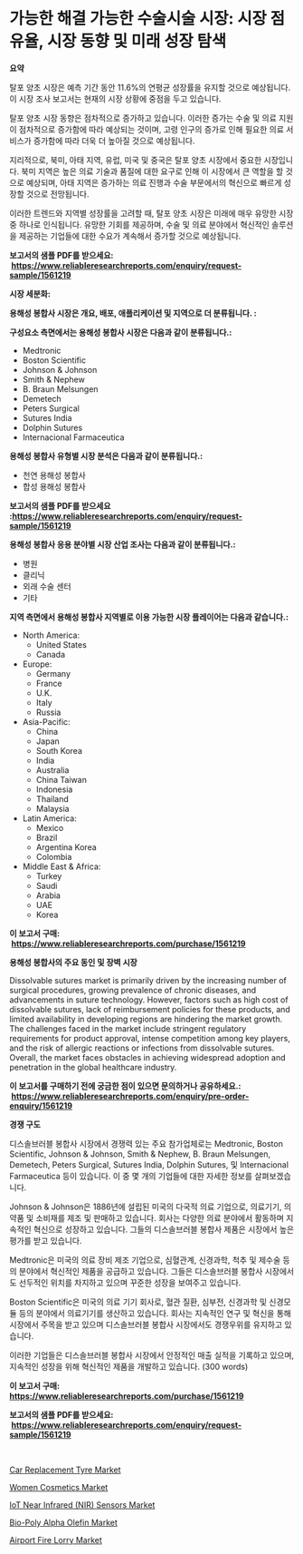 <p><h1>가능한 해결 가능한 수술시술 시장: 시장 점유율, 시장 동향 및 미래 성장 탐색</h1></p><p><strong>요약</strong></p>
<p><p>탈포 양초 시장은 예측 기간 동안 11.6%의 연평균 성장률을 유지할 것으로 예상됩니다. 이 시장 조사 보고서는 현재의 시장 상황에 중점을 두고 있습니다.</p><p>탈포 양초 시장 동향은 점차적으로 증가하고 있습니다. 이러한 증가는 수술 및 의료 지원이 점차적으로 증가함에 따라 예상되는 것이며, 고령 인구의 증가로 인해 필요한 의료 서비스가 증가함에 따라 더욱 더 높아질 것으로 예상됩니다.</p><p>지리적으로, 북미, 아태 지역, 유럽, 미국 및 중국은 탈포 양초 시장에서 중요한 시장입니다. 북미 지역은 높은 의료 기술과 품질에 대한 요구로 인해 이 시장에서 큰 역할을 할 것으로 예상되며, 아태 지역은 증가하는 의료 진행과 수술 부문에서의 혁신으로 빠르게 성장할 것으로 전망됩니다.</p><p>이러한 트렌드와 지역별 성장률을 고려할 때, 탈포 양초 시장은 미래에 매우 유망한 시장 중 하나로 인식됩니다. 유망한 기회를 제공하며, 수술 및 의료 분야에서 혁신적인 솔루션을 제공하는 기업들에 대한 수요가 계속해서 증가할 것으로 예상됩니다.</p></p>
<p><strong>보고서의 샘플 PDF를 받으세요: &nbsp;<a href="https://www.reliableresearchreports.com/enquiry/request-sample/1561219">https://www.reliableresearchreports.com/enquiry/request-sample/1561219</a></strong></p>
<p><strong>시장 세분화:</strong></p>
<p><strong> 용해성 봉합사 시장은 개요, 배포, 애플리케이션 및 지역으로 더 분류됩니다. :</strong></p>
<p><strong>구성요소 측면에서는 용해성 봉합사 시장은 다음과 같이 분류됩니다.:</strong></p>
<p><ul><li>Medtronic</li><li>Boston Scientific</li><li>Johnson & Johnson</li><li>Smith & Nephew</li><li>B. Braun Melsungen</li><li>Demetech</li><li>Peters Surgical</li><li>Sutures India</li><li>Dolphin Sutures</li><li>Internacional Farmaceutica</li></ul></p>
<p><strong> 용해성 봉합사 유형별 시장 분석은 다음과 같이 분류됩니다.:</strong></p>
<p><ul><li>천연 용해성 봉합사</li><li>합성 용해성 봉합사</li></ul></p>
<p><strong>보고서의 샘플 PDF를 받으세요 :<a href="https://www.reliableresearchreports.com/enquiry/request-sample/1561219">https://www.reliableresearchreports.com/enquiry/request-sample/1561219</a></strong></p>
<p><strong> 용해성 봉합사 응용 분야별 시장 산업 조사는 다음과 같이 분류됩니다.:</strong></p>
<p><ul><li>병원</li><li>클리닉</li><li>외래 수술 센터</li><li>기타</li></ul></p>
<p><strong>지역 측면에서 용해성 봉합사 지역별로 이용 가능한 시장 플레이어는 다음과 같습니다.:</strong></p>
<p><ul>
    <li>
        North America:
        <ul>
            <li>United States</li>
            <li>Canada</li>
        </ul>
    </li>
    <li>
        Europe:
        <ul>
            <li>Germany</li>
            <li>France</li>
            <li>U.K.</li>
            <li>Italy</li>
            <li>Russia</li>
        </ul>
    </li>
    <li>
        Asia-Pacific:
        <ul>
            <li>China</li>
            <li>Japan</li>
            <li>South Korea</li>
            <li>India</li>
            <li>Australia</li>
            <li>China Taiwan</li>
            <li>Indonesia</li>
            <li>Thailand</li>
            <li>Malaysia</li>
        </ul>
    </li>
    <li>
        Latin America:
        <ul>
            <li>Mexico</li>
            <li>Brazil</li>
            <li>Argentina Korea</li>
            <li>Colombia</li>
        </ul>
    </li>
    <li>
        Middle East & Africa:
        <ul>
            <li>Turkey</li>
            <li>Saudi</li>
            <li>Arabia</li>
            <li>UAE</li>
            <li>Korea</li>
        </ul>
    </li>
    </ul></p>
<p><strong>이 보고서 구매: &nbsp;<a href="https://www.reliableresearchreports.com/purchase/1561219">https://www.reliableresearchreports.com/purchase/1561219</a></strong></p>
<p><strong>용해성 봉합사의 주요 동인 및 장벽 시장</strong></p>
<p><p>Dissolvable sutures market is primarily driven by the increasing number of surgical procedures, growing prevalence of chronic diseases, and advancements in suture technology. However, factors such as high cost of dissolvable sutures, lack of reimbursement policies for these products, and limited availability in developing regions are hindering the market growth. The challenges faced in the market include stringent regulatory requirements for product approval, intense competition among key players, and the risk of allergic reactions or infections from dissolvable sutures. Overall, the market faces obstacles in achieving widespread adoption and penetration in the global healthcare industry.</p></p>
<p><strong>이 보고서를 구매하기 전에 궁금한 점이 있으면 문의하거나 공유하세요.: &nbsp;<a href="https://www.reliableresearchreports.com/enquiry/pre-order-enquiry/1561219">https://www.reliableresearchreports.com/enquiry/pre-order-enquiry/1561219</a></strong></p>
<p><strong>경쟁 구도</strong></p>
<p><p>디스솔브러블 봉합사 시장에서 경쟁력 있는 주요 참가업체로는 Medtronic, Boston Scientific, Johnson & Johnson, Smith & Nephew, B. Braun Melsungen, Demetech, Peters Surgical, Sutures India, Dolphin Sutures, 및 Internacional Farmaceutica 등이 있습니다. 이 중 몇 개의 기업들에 대한 자세한 정보를 살펴보겠습니다.</p><p>Johnson & Johnson은 1886년에 설립된 미국의 다국적 의료 기업으로, 의료기기, 의약품 및 소비재를 제조 및 판매하고 있습니다. 회사는 다양한 의료 분야에서 활동하며 지속적인 혁신으로 성장하고 있습니다. 그들의 디스솔브러블 봉합사 제품은 시장에서 높은 평가를 받고 있습니다.</p><p>Medtronic은 미국의 의료 장비 제조 기업으로, 심혈관계, 신경과학, 척추 및 제수술 등의 분야에서 혁신적인 제품을 공급하고 있습니다. 그들은 디스솔브러블 봉합사 시장에서도 선두적인 위치를 차지하고 있으며 꾸준한 성장을 보여주고 있습니다.</p><p>Boston Scientific은 미국의 의료 기기 회사로, 혈관 질환, 심부전, 신경과학 및 신경모듈 등의 분야에서 의료기기를 생산하고 있습니다. 회사는 지속적인 연구 및 혁신을 통해 시장에서 주목을 받고 있으며 디스솔브러블 봉합사 시장에서도 경쟁우위를 유지하고 있습니다.</p><p>이러한 기업들은 디스솔브러블 봉합사 시장에서 안정적인 매출 실적을 기록하고 있으며, 지속적인 성장을 위해 혁신적인 제품을 개발하고 있습니다. (300 words)</p></p>
<p><strong>이 보고서 구매: &nbsp; <a href="https://www.reliableresearchreports.com/purchase/1561219">https://www.reliableresearchreports.com/purchase/1561219</a></strong></p>
<p><strong>보고서의 샘플 PDF를 받으세요: &nbsp;<a href="https://www.reliableresearchreports.com/enquiry/request-sample/1561219">https://www.reliableresearchreports.com/enquiry/request-sample/1561219</a></strong><strong></strong></p>
<p>&nbsp;</p>
<p><p><a href="https://issuu.com/reportprime-2/docs/car-replacement-tyre-market-size-2030.pptx">Car Replacement Tyre Market</a></p><p><a href="https://github.com/gamblestampleyjenny50m5sl6/Market-Research-Report-List-1/blob/main/women-cosmetics-market.md">Women Cosmetics Market</a></p><p><a href="https://view.publitas.com/reportprime-1/iot-near-infrared-nir-sensors-market-size-share-trends-analysis-report-by-application-regional-outlook-competitive-strategies-and-segment-forecasts-2024-2031/">IoT Near Infrared (NIR) Sensors Market</a></p><p><a href="https://issuu.com/reportprime-2/docs/bio-poly-alpha-olefin-market-size-2030.pptx">Bio-Poly Alpha Olefin Market</a></p><p><a href="https://cat-emmental-94b.notion.site/Insights-into-Airport-Fire-Lorry-Market-Size-Analysing-Market-Share-Trends-and-Growth-from-2024-t-667bbdbfe71c4cb89d30866b1958184d">Airport Fire Lorry Market</a></p></p>